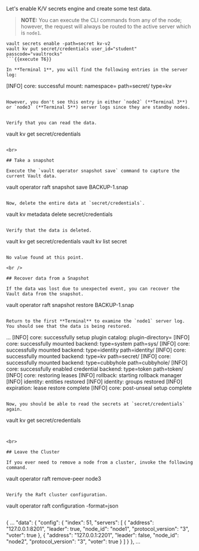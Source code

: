 Let's enable K/V secrets engine and create some test data.

> **NOTE:** You can execute the CLI commands from any of the node; however, the request will always be routed to the active server which is `node1`.  

```
vault secrets enable -path=secret kv-v2
vault kv put secret/credentials user_id="student" passcode="vaultrocks"
```{{execute T6}}

In **Terminal 1**, you will find the following entries in the server log:

```
[INFO]  core: successful mount: namespace= path=secret/ type=kv
```

However, you don't see this entry in either `node2` (**Terminal 3**) or `node3` (**Terminal 5**) server logs since they are standby nodes.


Verify that you can read the data.

```
vault kv get secret/credentials
```{{execute T2}}

<br>

## Take a snapshot

Execute the `vault operator snapshot save` command to capture the current Vault data.

```
vault operator raft snapshot save BACKUP-1.snap
```{{execute T2}}

Now, delete the entire data at `secret/credentials`.

```
vault kv metadata delete secret/credentials
```{{execute T2}}

Verify that the data is deleted.

```
vault kv get secret/credentials
vault kv list secret
```{{execute T2}}

No value found at this point.

<br />

## Recover data from a Snapshot

If the data was lost due to unexpected event, you can recover the Vault data from the snapshot.

```
vault operator raft snapshot restore BACKUP-1.snap
```{{execute T2}}

Return to the first **Terminal** to examine the `node1` server log.  You should see that the data is being restored.

```
...
[INFO]  core: successfully setup plugin catalog: plugin-directory=
[INFO]  core: successfully mounted backend: type=system path=sys/
[INFO]  core: successfully mounted backend: type=identity path=identity/
[INFO]  core: successfully mounted backend: type=kv path=secret/
[INFO]  core: successfully mounted backend: type=cubbyhole path=cubbyhole/
[INFO]  core: successfully enabled credential backend: type=token path=token/
[INFO]  core: restoring leases
[INFO]  rollback: starting rollback manager
[INFO]  identity: entities restored
[INFO]  identity: groups restored
[INFO]  expiration: lease restore complete
[INFO]  core: post-unseal setup complete
```

Now, you should be able to read the secrets at `secret/credentials` again.

```
vault kv get secret/credentials
```{{execute T2}}


<br>

## Leave the Cluster

If you ever need to remove a node from a cluster, invoke the following command.

```
vault operator raft remove-peer node3
```{{execute T2}}

Verify the Raft cluster configuration.

```
vault operator raft configuration -format=json
```{{execute T2}}

```
{
  ...
  "data": {
    "config": {
      "index": 51,
      "servers": [
        {
          "address": "127.0.0.1:8201",
          "leader": true,
          "node_id": "node1",
          "protocol_version": "3",
          "voter": true
        },
        {
          "address": "127.0.0.1:2201",
          "leader": false,
          "node_id": "node2",
          "protocol_version": "3",
          "voter": true
        }
      ]
    }
  },
  ...
```
